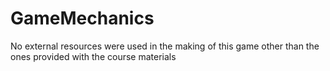 # GameMechanics
No external resources were used in the making of this game other than the ones provided with the course materials
